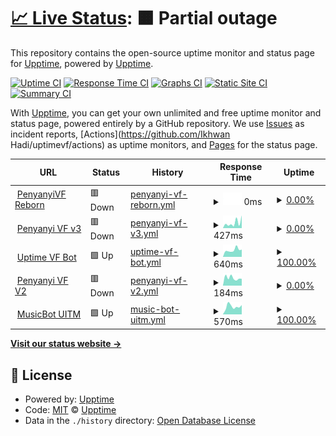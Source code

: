 # [📈 Live Status](https://upptime.github.io/upptime): <!--live status--> **🟧 Partial outage**

This repository contains the open-source uptime monitor and status page for [Upptime](https://upptime.js.org), powered by [Upptime](https://github.com/upptime/upptime).

[![Uptime CI](https://github.com/ikhwan32/uptimevf/workflows/Uptime%20CI/badge.svg)](https://github.com/ikhwan32/uptimevf/actions?query=workflow%3A%22Uptime+CI%22)
[![Response Time CI](https://github.com/ikhwan32/uptimevf/workflows/Response%20Time%20CI/badge.svg)](https://github.com/ikhwan32/uptimevf/actions?query=workflow%3A%22Response+Time+CI%22)
[![Graphs CI](https://github.com/ikhwan32/uptimevf/workflows/Graphs%20CI/badge.svg)](https://github.com/ikhwan32/uptimevf/actions?query=workflow%3A%22Graphs+CI%22)
[![Static Site CI](https://github.com/ikhwan32/uptimevf/workflows/Static%20Site%20CI/badge.svg)](https://github.com/ikhwan32/uptimevf/actions?query=workflow%3A%22Static+Site+CI%22)
[![Summary CI](https://github.com/ikhwan32/uptimevf/workflows/Summary%20CI/badge.svg)](https://github.com/ikhwan32/uptimevf/actions?query=workflow%3A%22Summary+CI%22)

With [Upptime](https://upptime.js.org), you can get your own unlimited and free uptime monitor and status page, powered entirely by a GitHub repository. We use [Issues](https://github.com/upptime/upptime/issues) as incident reports, [Actions](https://github.com/Ikhwan Hadi/uptimevf/actions) as uptime monitors, and [Pages](https://upptime.github.io/upptime) for the status page.

<!--start: status pages-->
<!-- This summary is generated by Upptime (https://github.com/upptime/upptime) -->
<!-- Do not edit this manually, your changes will be overwritten -->
<!-- prettier-ignore -->
| URL | Status | History | Response Time | Uptime |
| --- | ------ | ------- | ------------- | ------ |
| <img alt="" src="https://icons.duckduckgo.com/ip3/vfreborn.nexter32.repl.co.ico" height="13"> [PenyanyiVF Reborn](https://vfreborn.nexter32.repl.co) | 🟥 Down | [penyanyi-vf-reborn.yml](https://github.com/ikhwan32/uptimevf/commits/HEAD/history/penyanyi-vf-reborn.yml) | <details><summary><img alt="Response time graph" src="./graphs/penyanyi-vf-reborn/response-time-week.png" height="20"> 0ms</summary><br><a href="https://ikhwan32.github.io/uptimevf/history/penyanyi-vf-reborn"><img alt="Response time 3818" src="https://img.shields.io/endpoint?url=https%3A%2F%2Fraw.githubusercontent.com%2Fikhwan32%2Fuptimevf%2FHEAD%2Fapi%2Fpenyanyi-vf-reborn%2Fresponse-time.json"></a><br><a href="https://ikhwan32.github.io/uptimevf/history/penyanyi-vf-reborn"><img alt="24-hour response time 0" src="https://img.shields.io/endpoint?url=https%3A%2F%2Fraw.githubusercontent.com%2Fikhwan32%2Fuptimevf%2FHEAD%2Fapi%2Fpenyanyi-vf-reborn%2Fresponse-time-day.json"></a><br><a href="https://ikhwan32.github.io/uptimevf/history/penyanyi-vf-reborn"><img alt="7-day response time 0" src="https://img.shields.io/endpoint?url=https%3A%2F%2Fraw.githubusercontent.com%2Fikhwan32%2Fuptimevf%2FHEAD%2Fapi%2Fpenyanyi-vf-reborn%2Fresponse-time-week.json"></a><br><a href="https://ikhwan32.github.io/uptimevf/history/penyanyi-vf-reborn"><img alt="30-day response time 0" src="https://img.shields.io/endpoint?url=https%3A%2F%2Fraw.githubusercontent.com%2Fikhwan32%2Fuptimevf%2FHEAD%2Fapi%2Fpenyanyi-vf-reborn%2Fresponse-time-month.json"></a><br><a href="https://ikhwan32.github.io/uptimevf/history/penyanyi-vf-reborn"><img alt="1-year response time 5275" src="https://img.shields.io/endpoint?url=https%3A%2F%2Fraw.githubusercontent.com%2Fikhwan32%2Fuptimevf%2FHEAD%2Fapi%2Fpenyanyi-vf-reborn%2Fresponse-time-year.json"></a></details> | <details><summary><a href="https://ikhwan32.github.io/uptimevf/history/penyanyi-vf-reborn">0.00%</a></summary><a href="https://ikhwan32.github.io/uptimevf/history/penyanyi-vf-reborn"><img alt="All-time uptime 0.00%" src="https://img.shields.io/endpoint?url=https%3A%2F%2Fraw.githubusercontent.com%2Fikhwan32%2Fuptimevf%2FHEAD%2Fapi%2Fpenyanyi-vf-reborn%2Fuptime.json"></a><br><a href="https://ikhwan32.github.io/uptimevf/history/penyanyi-vf-reborn"><img alt="24-hour uptime 0.00%" src="https://img.shields.io/endpoint?url=https%3A%2F%2Fraw.githubusercontent.com%2Fikhwan32%2Fuptimevf%2FHEAD%2Fapi%2Fpenyanyi-vf-reborn%2Fuptime-day.json"></a><br><a href="https://ikhwan32.github.io/uptimevf/history/penyanyi-vf-reborn"><img alt="7-day uptime 0.00%" src="https://img.shields.io/endpoint?url=https%3A%2F%2Fraw.githubusercontent.com%2Fikhwan32%2Fuptimevf%2FHEAD%2Fapi%2Fpenyanyi-vf-reborn%2Fuptime-week.json"></a><br><a href="https://ikhwan32.github.io/uptimevf/history/penyanyi-vf-reborn"><img alt="30-day uptime 0.00%" src="https://img.shields.io/endpoint?url=https%3A%2F%2Fraw.githubusercontent.com%2Fikhwan32%2Fuptimevf%2FHEAD%2Fapi%2Fpenyanyi-vf-reborn%2Fuptime-month.json"></a><br><a href="https://ikhwan32.github.io/uptimevf/history/penyanyi-vf-reborn"><img alt="1-year uptime 0.00%" src="https://img.shields.io/endpoint?url=https%3A%2F%2Fraw.githubusercontent.com%2Fikhwan32%2Fuptimevf%2FHEAD%2Fapi%2Fpenyanyi-vf-reborn%2Fuptime-year.json"></a></details>
| <img alt="" src="https://icons.duckduckgo.com/ip3/discord-musicbot.nexter32.repl.co.ico" height="13"> [Penyanyi VF v3](https://discord-musicbot.nexter32.repl.co) | 🟥 Down | [penyanyi-vf-v3.yml](https://github.com/ikhwan32/uptimevf/commits/HEAD/history/penyanyi-vf-v3.yml) | <details><summary><img alt="Response time graph" src="./graphs/penyanyi-vf-v3/response-time-week.png" height="20"> 427ms</summary><br><a href="https://ikhwan32.github.io/uptimevf/history/penyanyi-vf-v3"><img alt="Response time 1759" src="https://img.shields.io/endpoint?url=https%3A%2F%2Fraw.githubusercontent.com%2Fikhwan32%2Fuptimevf%2FHEAD%2Fapi%2Fpenyanyi-vf-v3%2Fresponse-time.json"></a><br><a href="https://ikhwan32.github.io/uptimevf/history/penyanyi-vf-v3"><img alt="24-hour response time 376" src="https://img.shields.io/endpoint?url=https%3A%2F%2Fraw.githubusercontent.com%2Fikhwan32%2Fuptimevf%2FHEAD%2Fapi%2Fpenyanyi-vf-v3%2Fresponse-time-day.json"></a><br><a href="https://ikhwan32.github.io/uptimevf/history/penyanyi-vf-v3"><img alt="7-day response time 427" src="https://img.shields.io/endpoint?url=https%3A%2F%2Fraw.githubusercontent.com%2Fikhwan32%2Fuptimevf%2FHEAD%2Fapi%2Fpenyanyi-vf-v3%2Fresponse-time-week.json"></a><br><a href="https://ikhwan32.github.io/uptimevf/history/penyanyi-vf-v3"><img alt="30-day response time 346" src="https://img.shields.io/endpoint?url=https%3A%2F%2Fraw.githubusercontent.com%2Fikhwan32%2Fuptimevf%2FHEAD%2Fapi%2Fpenyanyi-vf-v3%2Fresponse-time-month.json"></a><br><a href="https://ikhwan32.github.io/uptimevf/history/penyanyi-vf-v3"><img alt="1-year response time 1622" src="https://img.shields.io/endpoint?url=https%3A%2F%2Fraw.githubusercontent.com%2Fikhwan32%2Fuptimevf%2FHEAD%2Fapi%2Fpenyanyi-vf-v3%2Fresponse-time-year.json"></a></details> | <details><summary><a href="https://ikhwan32.github.io/uptimevf/history/penyanyi-vf-v3">0.00%</a></summary><a href="https://ikhwan32.github.io/uptimevf/history/penyanyi-vf-v3"><img alt="All-time uptime 93.46%" src="https://img.shields.io/endpoint?url=https%3A%2F%2Fraw.githubusercontent.com%2Fikhwan32%2Fuptimevf%2FHEAD%2Fapi%2Fpenyanyi-vf-v3%2Fuptime.json"></a><br><a href="https://ikhwan32.github.io/uptimevf/history/penyanyi-vf-v3"><img alt="24-hour uptime 0.00%" src="https://img.shields.io/endpoint?url=https%3A%2F%2Fraw.githubusercontent.com%2Fikhwan32%2Fuptimevf%2FHEAD%2Fapi%2Fpenyanyi-vf-v3%2Fuptime-day.json"></a><br><a href="https://ikhwan32.github.io/uptimevf/history/penyanyi-vf-v3"><img alt="7-day uptime 0.00%" src="https://img.shields.io/endpoint?url=https%3A%2F%2Fraw.githubusercontent.com%2Fikhwan32%2Fuptimevf%2FHEAD%2Fapi%2Fpenyanyi-vf-v3%2Fuptime-week.json"></a><br><a href="https://ikhwan32.github.io/uptimevf/history/penyanyi-vf-v3"><img alt="30-day uptime 0.00%" src="https://img.shields.io/endpoint?url=https%3A%2F%2Fraw.githubusercontent.com%2Fikhwan32%2Fuptimevf%2FHEAD%2Fapi%2Fpenyanyi-vf-v3%2Fuptime-month.json"></a><br><a href="https://ikhwan32.github.io/uptimevf/history/penyanyi-vf-v3"><img alt="1-year uptime 84.93%" src="https://img.shields.io/endpoint?url=https%3A%2F%2Fraw.githubusercontent.com%2Fikhwan32%2Fuptimevf%2FHEAD%2Fapi%2Fpenyanyi-vf-v3%2Fuptime-year.json"></a></details>
| <img alt="" src="https://icons.duckduckgo.com/ip3/uptime-discord-bot.nexter32.repl.co.ico" height="13"> [Uptime VF Bot](https://uptime-discord-bot.nexter32.repl.co) | 🟩 Up | [uptime-vf-bot.yml](https://github.com/ikhwan32/uptimevf/commits/HEAD/history/uptime-vf-bot.yml) | <details><summary><img alt="Response time graph" src="./graphs/uptime-vf-bot/response-time-week.png" height="20"> 640ms</summary><br><a href="https://ikhwan32.github.io/uptimevf/history/uptime-vf-bot"><img alt="Response time 1580" src="https://img.shields.io/endpoint?url=https%3A%2F%2Fraw.githubusercontent.com%2Fikhwan32%2Fuptimevf%2FHEAD%2Fapi%2Fuptime-vf-bot%2Fresponse-time.json"></a><br><a href="https://ikhwan32.github.io/uptimevf/history/uptime-vf-bot"><img alt="24-hour response time 519" src="https://img.shields.io/endpoint?url=https%3A%2F%2Fraw.githubusercontent.com%2Fikhwan32%2Fuptimevf%2FHEAD%2Fapi%2Fuptime-vf-bot%2Fresponse-time-day.json"></a><br><a href="https://ikhwan32.github.io/uptimevf/history/uptime-vf-bot"><img alt="7-day response time 640" src="https://img.shields.io/endpoint?url=https%3A%2F%2Fraw.githubusercontent.com%2Fikhwan32%2Fuptimevf%2FHEAD%2Fapi%2Fuptime-vf-bot%2Fresponse-time-week.json"></a><br><a href="https://ikhwan32.github.io/uptimevf/history/uptime-vf-bot"><img alt="30-day response time 667" src="https://img.shields.io/endpoint?url=https%3A%2F%2Fraw.githubusercontent.com%2Fikhwan32%2Fuptimevf%2FHEAD%2Fapi%2Fuptime-vf-bot%2Fresponse-time-month.json"></a><br><a href="https://ikhwan32.github.io/uptimevf/history/uptime-vf-bot"><img alt="1-year response time 1442" src="https://img.shields.io/endpoint?url=https%3A%2F%2Fraw.githubusercontent.com%2Fikhwan32%2Fuptimevf%2FHEAD%2Fapi%2Fuptime-vf-bot%2Fresponse-time-year.json"></a></details> | <details><summary><a href="https://ikhwan32.github.io/uptimevf/history/uptime-vf-bot">100.00%</a></summary><a href="https://ikhwan32.github.io/uptimevf/history/uptime-vf-bot"><img alt="All-time uptime 96.88%" src="https://img.shields.io/endpoint?url=https%3A%2F%2Fraw.githubusercontent.com%2Fikhwan32%2Fuptimevf%2FHEAD%2Fapi%2Fuptime-vf-bot%2Fuptime.json"></a><br><a href="https://ikhwan32.github.io/uptimevf/history/uptime-vf-bot"><img alt="24-hour uptime 100.00%" src="https://img.shields.io/endpoint?url=https%3A%2F%2Fraw.githubusercontent.com%2Fikhwan32%2Fuptimevf%2FHEAD%2Fapi%2Fuptime-vf-bot%2Fuptime-day.json"></a><br><a href="https://ikhwan32.github.io/uptimevf/history/uptime-vf-bot"><img alt="7-day uptime 100.00%" src="https://img.shields.io/endpoint?url=https%3A%2F%2Fraw.githubusercontent.com%2Fikhwan32%2Fuptimevf%2FHEAD%2Fapi%2Fuptime-vf-bot%2Fuptime-week.json"></a><br><a href="https://ikhwan32.github.io/uptimevf/history/uptime-vf-bot"><img alt="30-day uptime 54.22%" src="https://img.shields.io/endpoint?url=https%3A%2F%2Fraw.githubusercontent.com%2Fikhwan32%2Fuptimevf%2FHEAD%2Fapi%2Fuptime-vf-bot%2Fuptime-month.json"></a><br><a href="https://ikhwan32.github.io/uptimevf/history/uptime-vf-bot"><img alt="1-year uptime 92.98%" src="https://img.shields.io/endpoint?url=https%3A%2F%2Fraw.githubusercontent.com%2Fikhwan32%2Fuptimevf%2FHEAD%2Fapi%2Fuptime-vf-bot%2Fuptime-year.json"></a></details>
| <img alt="" src="https://icons.duckduckgo.com/ip3/evobot-1.nexter32.repl.co.ico" height="13"> [Penyanyi VF V2](https://evobot-1.nexter32.repl.co) | 🟥 Down | [penyanyi-vf-v2.yml](https://github.com/ikhwan32/uptimevf/commits/HEAD/history/penyanyi-vf-v2.yml) | <details><summary><img alt="Response time graph" src="./graphs/penyanyi-vf-v2/response-time-week.png" height="20"> 184ms</summary><br><a href="https://ikhwan32.github.io/uptimevf/history/penyanyi-vf-v2"><img alt="Response time 1642" src="https://img.shields.io/endpoint?url=https%3A%2F%2Fraw.githubusercontent.com%2Fikhwan32%2Fuptimevf%2FHEAD%2Fapi%2Fpenyanyi-vf-v2%2Fresponse-time.json"></a><br><a href="https://ikhwan32.github.io/uptimevf/history/penyanyi-vf-v2"><img alt="24-hour response time 118" src="https://img.shields.io/endpoint?url=https%3A%2F%2Fraw.githubusercontent.com%2Fikhwan32%2Fuptimevf%2FHEAD%2Fapi%2Fpenyanyi-vf-v2%2Fresponse-time-day.json"></a><br><a href="https://ikhwan32.github.io/uptimevf/history/penyanyi-vf-v2"><img alt="7-day response time 184" src="https://img.shields.io/endpoint?url=https%3A%2F%2Fraw.githubusercontent.com%2Fikhwan32%2Fuptimevf%2FHEAD%2Fapi%2Fpenyanyi-vf-v2%2Fresponse-time-week.json"></a><br><a href="https://ikhwan32.github.io/uptimevf/history/penyanyi-vf-v2"><img alt="30-day response time 581" src="https://img.shields.io/endpoint?url=https%3A%2F%2Fraw.githubusercontent.com%2Fikhwan32%2Fuptimevf%2FHEAD%2Fapi%2Fpenyanyi-vf-v2%2Fresponse-time-month.json"></a><br><a href="https://ikhwan32.github.io/uptimevf/history/penyanyi-vf-v2"><img alt="1-year response time 1360" src="https://img.shields.io/endpoint?url=https%3A%2F%2Fraw.githubusercontent.com%2Fikhwan32%2Fuptimevf%2FHEAD%2Fapi%2Fpenyanyi-vf-v2%2Fresponse-time-year.json"></a></details> | <details><summary><a href="https://ikhwan32.github.io/uptimevf/history/penyanyi-vf-v2">0.00%</a></summary><a href="https://ikhwan32.github.io/uptimevf/history/penyanyi-vf-v2"><img alt="All-time uptime 94.19%" src="https://img.shields.io/endpoint?url=https%3A%2F%2Fraw.githubusercontent.com%2Fikhwan32%2Fuptimevf%2FHEAD%2Fapi%2Fpenyanyi-vf-v2%2Fuptime.json"></a><br><a href="https://ikhwan32.github.io/uptimevf/history/penyanyi-vf-v2"><img alt="24-hour uptime 0.00%" src="https://img.shields.io/endpoint?url=https%3A%2F%2Fraw.githubusercontent.com%2Fikhwan32%2Fuptimevf%2FHEAD%2Fapi%2Fpenyanyi-vf-v2%2Fuptime-day.json"></a><br><a href="https://ikhwan32.github.io/uptimevf/history/penyanyi-vf-v2"><img alt="7-day uptime 0.00%" src="https://img.shields.io/endpoint?url=https%3A%2F%2Fraw.githubusercontent.com%2Fikhwan32%2Fuptimevf%2FHEAD%2Fapi%2Fpenyanyi-vf-v2%2Fuptime-week.json"></a><br><a href="https://ikhwan32.github.io/uptimevf/history/penyanyi-vf-v2"><img alt="30-day uptime 0.00%" src="https://img.shields.io/endpoint?url=https%3A%2F%2Fraw.githubusercontent.com%2Fikhwan32%2Fuptimevf%2FHEAD%2Fapi%2Fpenyanyi-vf-v2%2Fuptime-month.json"></a><br><a href="https://ikhwan32.github.io/uptimevf/history/penyanyi-vf-v2"><img alt="1-year uptime 85.58%" src="https://img.shields.io/endpoint?url=https%3A%2F%2Fraw.githubusercontent.com%2Fikhwan32%2Fuptimevf%2FHEAD%2Fapi%2Fpenyanyi-vf-v2%2Fuptime-year.json"></a></details>
| <img alt="" src="https://icons.duckduckgo.com/ip3/musicbot-uitm.nexter32.repl.co.ico" height="13"> [MusicBot UITM](https://MusicBot-UITM.nexter32.repl.co) | 🟩 Up | [music-bot-uitm.yml](https://github.com/ikhwan32/uptimevf/commits/HEAD/history/music-bot-uitm.yml) | <details><summary><img alt="Response time graph" src="./graphs/music-bot-uitm/response-time-week.png" height="20"> 570ms</summary><br><a href="https://ikhwan32.github.io/uptimevf/history/music-bot-uitm"><img alt="Response time 2030" src="https://img.shields.io/endpoint?url=https%3A%2F%2Fraw.githubusercontent.com%2Fikhwan32%2Fuptimevf%2FHEAD%2Fapi%2Fmusic-bot-uitm%2Fresponse-time.json"></a><br><a href="https://ikhwan32.github.io/uptimevf/history/music-bot-uitm"><img alt="24-hour response time 416" src="https://img.shields.io/endpoint?url=https%3A%2F%2Fraw.githubusercontent.com%2Fikhwan32%2Fuptimevf%2FHEAD%2Fapi%2Fmusic-bot-uitm%2Fresponse-time-day.json"></a><br><a href="https://ikhwan32.github.io/uptimevf/history/music-bot-uitm"><img alt="7-day response time 570" src="https://img.shields.io/endpoint?url=https%3A%2F%2Fraw.githubusercontent.com%2Fikhwan32%2Fuptimevf%2FHEAD%2Fapi%2Fmusic-bot-uitm%2Fresponse-time-week.json"></a><br><a href="https://ikhwan32.github.io/uptimevf/history/music-bot-uitm"><img alt="30-day response time 526" src="https://img.shields.io/endpoint?url=https%3A%2F%2Fraw.githubusercontent.com%2Fikhwan32%2Fuptimevf%2FHEAD%2Fapi%2Fmusic-bot-uitm%2Fresponse-time-month.json"></a><br><a href="https://ikhwan32.github.io/uptimevf/history/music-bot-uitm"><img alt="1-year response time 1991" src="https://img.shields.io/endpoint?url=https%3A%2F%2Fraw.githubusercontent.com%2Fikhwan32%2Fuptimevf%2FHEAD%2Fapi%2Fmusic-bot-uitm%2Fresponse-time-year.json"></a></details> | <details><summary><a href="https://ikhwan32.github.io/uptimevf/history/music-bot-uitm">100.00%</a></summary><a href="https://ikhwan32.github.io/uptimevf/history/music-bot-uitm"><img alt="All-time uptime 94.26%" src="https://img.shields.io/endpoint?url=https%3A%2F%2Fraw.githubusercontent.com%2Fikhwan32%2Fuptimevf%2FHEAD%2Fapi%2Fmusic-bot-uitm%2Fuptime.json"></a><br><a href="https://ikhwan32.github.io/uptimevf/history/music-bot-uitm"><img alt="24-hour uptime 100.00%" src="https://img.shields.io/endpoint?url=https%3A%2F%2Fraw.githubusercontent.com%2Fikhwan32%2Fuptimevf%2FHEAD%2Fapi%2Fmusic-bot-uitm%2Fuptime-day.json"></a><br><a href="https://ikhwan32.github.io/uptimevf/history/music-bot-uitm"><img alt="7-day uptime 100.00%" src="https://img.shields.io/endpoint?url=https%3A%2F%2Fraw.githubusercontent.com%2Fikhwan32%2Fuptimevf%2FHEAD%2Fapi%2Fmusic-bot-uitm%2Fuptime-week.json"></a><br><a href="https://ikhwan32.github.io/uptimevf/history/music-bot-uitm"><img alt="30-day uptime 54.22%" src="https://img.shields.io/endpoint?url=https%3A%2F%2Fraw.githubusercontent.com%2Fikhwan32%2Fuptimevf%2FHEAD%2Fapi%2Fmusic-bot-uitm%2Fuptime-month.json"></a><br><a href="https://ikhwan32.github.io/uptimevf/history/music-bot-uitm"><img alt="1-year uptime 86.98%" src="https://img.shields.io/endpoint?url=https%3A%2F%2Fraw.githubusercontent.com%2Fikhwan32%2Fuptimevf%2FHEAD%2Fapi%2Fmusic-bot-uitm%2Fuptime-year.json"></a></details>

<!--end: status pages-->

[**Visit our status website →**](https://upptime.github.io/upptime)

## 📄 License

- Powered by: [Upptime](https://github.com/upptime/upptime)
- Code: [MIT](./LICENSE) © [Upptime](https://upptime.js.org)
- Data in the `./history` directory: [Open Database License](https://opendatacommons.org/licenses/odbl/1-0/)
